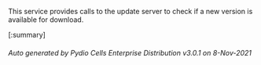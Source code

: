 






This service provides calls to the update server to check if a new version is available for download.

[:summary]

###### Auto generated by Pydio Cells Enterprise Distribution v3.0.1 on 8-Nov-2021
